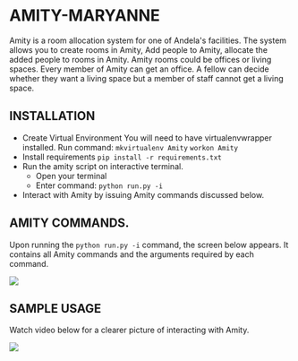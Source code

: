 # AMITY-MARYANNE 
Amity is a room allocation system for one of Andela's facilities. 
The system allows you to create rooms in Amity, Add people to Amity, allocate the added people to rooms in Amity. 
Amity rooms could be offices or living spaces. 
Every member of Amity can get an office. A fellow can decide whether they want a living space but 
a member of staff cannot get a living space. 
## INSTALLATION
* Create Virtual Environment
You will need to have virtualenvwrapper installed. 
Run command:
```mkvirtualenv Amity```
```workon Amity```
* Install requirements
  ```pip install -r requirements.txt```
* Run the amity script on interactive terminal.
  * Open your terminal 
  * Enter command:
  ```python run.py -i```
* Interact with Amity by issuing Amity commands discussed below.

## AMITY COMMANDS.
Upon running the `python run.py -i` command, the screen below appears.
It contains all Amity commands and the arguments required by each command.

![](amity_welcome.png)
## SAMPLE USAGE
Watch video below for a clearer picture of interacting with Amity.

<a href="https://asciinema.org/a/78537s65q8zulfy2asm8qah6e" target="_blank"><img src="https://asciinema.org/a/78537s65q8zulfy2asm8qah6e.png" /></a>